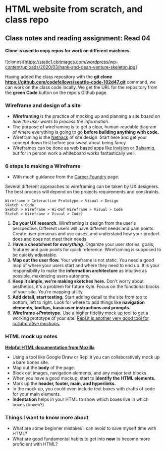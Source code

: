 # HTML website from scratch, and class repo 

## Class notes and reading assignment: Read 04

#### Clone is used to copy repos for work on different machines.
!(clones)[https://static1.cbrimages.com/wordpress/wp-content/uploads/2020/03/hank-and-dean-venture-skeleton.jpg]

Having added the class repository with the **git clone https://github.com/codefellows/seattle-code-102d47.git** command, we can work on the class code locally.  We get the URL for the repository from the **green Code** button on the repo's Github page.  

### Wireframe and design of a site

- **Wireframing** is the practice of mocking up and planning a site *based on how the user wants to process the information.*  
- The purpose of wireframing is to get a clear, human-readable diagram of where everything is going to go **before building anything with code.**
- Wireframing is the [Nethack](https://nethack.org) of site design.  Start here and get your concept down first before you sweat about being fancy.
- Wireframes can be done as web based apps like [Invision](https://www.invisionapp.com/) or [Balsamiq](https://balsamiq.com/), but for in person work a whiteboard works fantastically well.

### 6 steps to making a Wireframe
- With much guidance from the [Career Foundry](https://careerfoundry.com/en/blog/ux-design/how-to-create-your-first-wireframe/) page. 

Several different approaches to wireframing can be taken by UX designers.  The best process will depend on the projects requirements and constraints.

    Wireframe > Interactive Prototype > Visual > Design
    Sketch > Code
    Sketch > Wireframe > Hi-Def Wireframe > Visual > Code
    Sketch > Wireframe > Visual > Code)

1. **Do your UX research.** Wireframing is design from the user's perspective.  Different users will have different needs and pain points.  Create user personas and use cases, and understand how your product does and does not meet their needs.
2. **Have a cheatsheet for *everything***.  Organize your user stories, goals, features and pain points for quick reference.  Wireframing is supposed to be quickly adjustable.
3. **Map out the user flow.**  Your wireframe is not static.  You need a good map of where your users start and where they need to end up.  It is your responsibility to make the **information architecture** as intuitive as possible, maximizing users autonomy.
4. **Keep it simple, we're making sketches here.**  Don't worry about aesthetics, it's a problem for future Kyle.  Focus on the functional blocks of your site.  You're mapping utility.
5. **Add detail, start testing.** Start adding detail to the site from top to bottom, left to right.  Look for where to add things like **navigation elements, tooltips, basic user instructions and prompts.**
6. **Wireframe->Prototype.** Use a [higher fidelity mock up tool](https://www.creativebloq.com/web-design/top-10-prototyping-tools-2016-21619216) to get a working prototype of your site.  [Repl.it is another very good tool for collaborative mockups.](https://repl.it)

### HTML mock up notes

**[Helpful HTML documentation from Mozilla](https://developer.mozilla.org/en-US/docs/Web/HTML)**

- Using a tool like Google Draw or Repl.it you can collaboratively mock up a bare bones site.  
- Map out the **body** of the page.
- Block out images, navigation elements, and any major text blocks.
- When you have a good mockup, start to **identify the HTML elements.**
- Mark up the **header, footer, main, and hyperlinks.**
- In the mock up, you could even include text boxes with drafts of code for your main elements.
- **Indentation** helps in your HTML to show which boxes live in which boxes (boxen?)


### Things I want to know more about
- What are some beginner mistakes I can avoid to save myself time with HTML?
- What are good fundamental habits to get into **now** to become more proficient with HTML?

